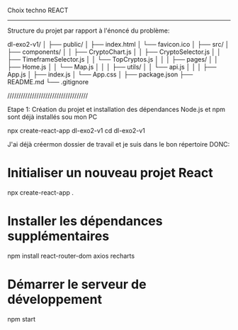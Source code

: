 Choix techno REACT
_____________________________________________________________________
Structure du projet par rapport à l'énoncé du problème:

dl-exo2-v1/
│
├── public/
│   ├── index.html
│   └── favicon.ico
│
├── src/
│   ├── components/
│   │   ├── CryptoChart.js
│   │   ├── CryptoSelector.js
│   │   ├── TimeframeSelector.js
│   │   └── TopCryptos.js
│   │
│   ├── pages/
│   │   ├── Home.js
│   │   └── Map.js
│   │
│   ├── utils/
│   │   └── api.js
│   │
│   ├── App.js
│   ├── index.js
│   └── App.css
│
├── package.json
├── README.md
└── .gitignore

////////////////////////////////////

Etape 1:  Création du projet et installation des dépendances
Node.js et npm sont déjà installés sou mon PC

npx create-react-app dl-exo2-v1
cd dl-exo2-v1

J'ai déjà créermon dossier de travail et je suis dans le bon répertoire DONC:

# Initialiser un nouveau projet React
npx create-react-app .

# Installer les dépendances supplémentaires
npm install react-router-dom axios recharts

# Démarrer le serveur de développement
npm start



